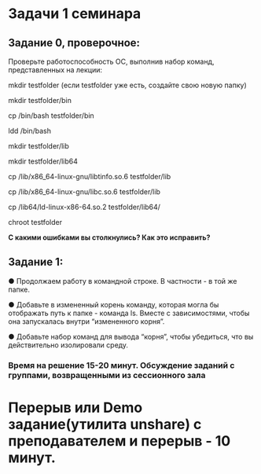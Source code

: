 # Задачи 1 семинара

## Задание 0, проверочное:
Проверьте работоспособность ОС, выполнив набор команд, представленных на лекции:

mkdir testfolder (если testfolder уже есть, создайте свою новую папку)

mkdir testfolder/bin

cp /bin/bash testfolder/bin

ldd /bin/bash

mkdir testfolder/lib

mkdir testfolder/lib64

cp /lib/x86_64-linux-gnu/libtinfo.so.6 testfolder/lib

cp /lib/x86_64-linux-gnu/libc.so.6 testfolder/lib

cp /lib64/ld-linux-x86-64.so.2 testfolder/lib64/

chroot testfolder

**С какими ошибками вы столкнулись? Как это исправить?**

## Задание 1:

●	Продолжаем работу в командной строке. В частности - в той же папке.

●	Добавьте в измененный корень команду, которая могла бы отображать путь к папке - команда ls. Вместе с зависимостями, чтобы она запускалась внутри “измененного корня”.

●	Добавьте набор команд для вывода “корня”, чтобы убедиться, что вы действительно изолировали среду.

### Время на решение 15-20 минут. Обсуждение заданий с группами, возвращенными из сессионного зала

# Перерыв или Demo задание(утилита unshare) с преподавателем и перерыв - 10 минут.


